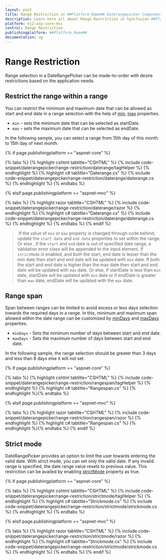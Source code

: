 ```yaml
---
layout: post
title: Range Restriction in ##Platform_Name## Daterangepicker Component
description: Learn here all about Range Restriction in Syncfusion ##Platform_Name## Daterangepicker component of Syncfusion Essential JS 2 and more.
platform: ej2-asp-core-mvc
control: Range Restriction
publishingplatform: ##Platform_Name##
documentation: ug
---
```



# Range Restriction

Range selection in a DateRangePicker can be made-to-order with desire restrictions based on the application needs.

## Restrict the range within a range

You can restrict the minimum and maximum date that can be allowed as start and end date in a range selection with the help of [min](https://help.syncfusion.com/cr/aspnetcore-js2/Syncfusion.EJ2.Calendars.DateRangePicker.html#Syncfusion_EJ2_Calendars_DateRangePicker_Min), [max](https://help.syncfusion.com/cr/aspnetcore-js2/Syncfusion.EJ2.Calendars.DateRangePicker.html#Syncfusion_EJ2_Calendars_DateRangePicker_Max) properties.
* `min` – sets the minimum date that can be selected as startDate.
* `max` – sets the maximum date that can be selected as endDate.

In the following sample, you can select a range from 15th day of this month to 15th day of next month.

{% if page.publishingplatform == "aspnet-core" %}

{% tabs %}
{% highlight cshtml tabtitle="CSHTML" %}
{% include code-snippet/daterangepicker/range-restriction/daterange/tagHelper %}
{% endhighlight %}
{% highlight c# tabtitle="Daterange.cs" %}
{% include code-snippet/daterangepicker/range-restriction/daterange/daterange.cs %}
{% endhighlight %}
{% endtabs %}

{% elsif page.publishingplatform == "aspnet-mvc" %}

{% tabs %}
{% highlight razor tabtitle="CSHTML" %}
{% include code-snippet/daterangepicker/range-restriction/daterange/razor %}
{% endhighlight %}
{% highlight c# tabtitle="Daterange.cs" %}
{% include code-snippet/daterangepicker/range-restriction/daterange/daterange.cs %}
{% endhighlight %}
{% endtabs %}
{% endif %}



> If the value of `min` or `max` property is changed through code behind, update the `start date` and `end date` properties to set within the range. Or else , if the `start` and `end` date is out of specified date range, a validation error class will be appended to the input element. If `strictMode` is enabled, and both the start, end date is lesser than the min date then start and end date will be updated with `min` date. If both the start and end date is higher than the max date then start and end date will be updated with `max` date. Or else, if startDate is less than `min` date, startDate will be updated with `min` date or if endDate is greater than `max` date, endDate will be updated with the `max` date.

## Range span

Span between ranges can be limited to avoid excess or less days selection towards the required days in a range. In this, minimum and maximum span allowed within the date range can be customized by [minDays](https://help.syncfusion.com/cr/aspnetcore-js2/Syncfusion.EJ2.Calendars.DateRangePicker.html#Syncfusion_EJ2_Calendars_DateRangePicker_MinDays) and [maxDays](https://help.syncfusion.com/cr/aspnetcore-js2/Syncfusion.EJ2.Calendars.DateRangePicker.html#Syncfusion_EJ2_Calendars_DateRangePicker_MaxDays) properties.

* `minDays` - Sets the minimum number of days between start and end date.
* `maxDays` - Sets the maximum number of days between start and end date.

In the following sample, the range selection should be greater than 3 days and less than 8 days else it will not set.

{% if page.publishingplatform == "aspnet-core" %}

{% tabs %}
{% highlight cshtml tabtitle="CSHTML" %}
{% include code-snippet/daterangepicker/range-restriction/rangespan/tagHelper %}
{% endhighlight %}
{% highlight c# tabtitle="Rangespan.cs" %}
{% endhighlight %}{% endtabs %}

{% elsif page.publishingplatform == "aspnet-mvc" %}

{% tabs %}
{% highlight razor tabtitle="CSHTML" %}
{% include code-snippet/daterangepicker/range-restriction/rangespan/razor %}
{% endhighlight %}
{% highlight c# tabtitle="Rangespan.cs" %}
{% endhighlight %}{% endtabs %}
{% endif %}



## Strict mode

DateRangePicker provides an option to limit the user towards entering the valid date. With strict mode, you can set only the valid date. If any invalid range is specified, the date range value resets to previous value. This restriction can be availed by enabling [strictMode](https://help.syncfusion.com/cr/aspnetcore-js2/Syncfusion.EJ2.Calendars.DateRangePicker.html#Syncfusion_EJ2_Calendars_DateRangePicker_StrictMode) property as true.

{% if page.publishingplatform == "aspnet-core" %}

{% tabs %}
{% highlight cshtml tabtitle="CSHTML" %}
{% include code-snippet/daterangepicker/range-restriction/strictmode/tagHelper %}
{% endhighlight %}
{% highlight c# tabtitle="Strickmode.cs" %}
{% include code-snippet/daterangepicker/range-restriction/strictmode/strickmode.cs %}
{% endhighlight %}
{% endtabs %}

{% elsif page.publishingplatform == "aspnet-mvc" %}

{% tabs %}
{% highlight razor tabtitle="CSHTML" %}
{% include code-snippet/daterangepicker/range-restriction/strictmode/razor %}
{% endhighlight %}
{% highlight c# tabtitle="Strickmode.cs" %}
{% include code-snippet/daterangepicker/range-restriction/strictmode/strickmode.cs %}
{% endhighlight %}
{% endtabs %}
{% endif %}

